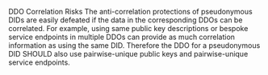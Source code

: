 DDO Correlation Risks The anti-correlation protections of pseudonymous DIDs
are easily defeated if the data in the corresponding DDOs can be correlated.
For example, using same public key descriptions or bespoke service endpoints
in multiple DDOs can provide as much correlation information as using the same
DID. Therefore the DDO for a pseudonymous DID SHOULD also use pairwise-unique
public keys and pairwise-unique service endpoints.


